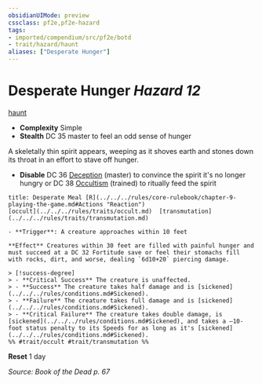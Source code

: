 ```yaml
---
obsidianUIMode: preview
cssclass: pf2e,pf2e-hazard
tags:
- imported/compendium/src/pf2e/botd
- trait/hazard/haunt
aliases: ["Desperate Hunger"]
---
```

# Desperate Hunger *Hazard 12*  
[haunt](haunt.md)  

- **Complexity** Simple
- **Stealth** DC 35 master to feel an odd sense of hunger  

A skeletally thin spirit appears, weeping as it shoves earth and stones down its throat in an effort to stave off hunger.

- **Disable** DC 36 [Deception](../../skills.md#Deception) (master) to convince the spirit it's no longer hungry or DC 38 [Occultism](../../skills.md#Occultism) (trained) to ritually feed the spirit  
     
```ad-embed-ability
title: Desperate Meal [R](../../../rules/core-rulebook/chapter-9-playing-the-game.md#Actions "Reaction")
[occult](../../../rules/traits/occult.md)  [transmutation](../../../rules/traits/transmutation.md)  

- **Trigger**: A creature approaches within 10 feet

**Effect** Creatures within 30 feet are filled with painful hunger and must succeed at a DC 32 Fortitude save or feel their stomachs fill with rocks, dirt, and worse, dealing `6d10+20` piercing damage.

> [!success-degree] 
> - **Critical Success** The creature is unaffected.
> - **Success** The creature takes half damage and is [sickened](../../../rules/conditions.md#Sickened).
> - **Failure** The creature takes full damage and is [sickened](../../../rules/conditions.md#Sickened).
> - **Critical Failure** The creature takes double damage, is [sickened](../../../rules/conditions.md#Sickened), and takes a –10-foot status penalty to its Speeds for as long as it's [sickened](../../../rules/conditions.md#Sickened).  
%% #trait/occult #trait/transmutation %%
```

**Reset** 1 day  

*Source: Book of the Dead p. 67*
